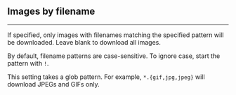 ## Images by filename

---

If specified, only images with filenames matching the specified pattern will be downloaded. Leave blank to download all images.

By default, filename patterns are case-sensitive. To ignore case, start the pattern with `!`.

This setting takes a glob pattern. For example, `*.{gif,jpg,jpeg}` will download JPEGs and GIFs only.
